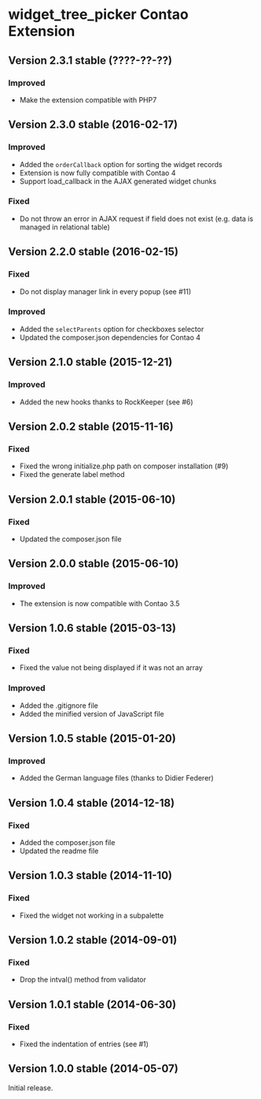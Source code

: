 widget_tree_picker Contao Extension
===================================

Version 2.3.1 stable (????-??-??)
---------------------------------

### Improved
- Make the extension compatible with PHP7


Version 2.3.0 stable (2016-02-17)
---------------------------------

### Improved
- Added the ```orderCallback``` option for sorting the widget records
- Extension is now fully compatible with Contao 4
- Support load_callback in the AJAX generated widget chunks

### Fixed
- Do not throw an error in AJAX request if field does not exist (e.g. data is managed in relational table)


Version 2.2.0 stable (2016-02-15)
---------------------------------

### Fixed
- Do not display manager link in every popup (see #11)

### Improved
- Added the ```selectParents``` option for checkboxes selector
- Updated the composer.json dependencies for Contao 4


Version 2.1.0 stable (2015-12-21)
---------------------------------

### Improved
- Added the new hooks thanks to RockKeeper (see #6)


Version 2.0.2 stable (2015-11-16)
---------------------------------

### Fixed
- Fixed the wrong initialize.php path on composer installation (#9)
- Fixed the generate label method


Version 2.0.1 stable (2015-06-10)
---------------------------------

### Fixed
- Updated the composer.json file


Version 2.0.0 stable (2015-06-10)
---------------------------------

### Improved
- The extension is now compatible with Contao 3.5


Version 1.0.6 stable (2015-03-13)
---------------------------------

### Fixed
- Fixed the value not being displayed if it was not an array

### Improved
- Added the .gitignore file
- Added the minified version of JavaScript file


Version 1.0.5 stable (2015-01-20)
---------------------------------

### Improved
- Added the German language files (thanks to Didier Federer)


Version 1.0.4 stable (2014-12-18)
---------------------------------

### Fixed
- Added the composer.json file
- Updated the readme file


Version 1.0.3 stable (2014-11-10)
---------------------------------

### Fixed
- Fixed the widget not working in a subpalette


Version 1.0.2 stable (2014-09-01)
---------------------------------

### Fixed
- Drop the intval() method from validator


Version 1.0.1 stable (2014-06-30)
---------------------------------

### Fixed
- Fixed the indentation of entries (see #1)


Version 1.0.0 stable (2014-05-07)
---------------------------------

Initial release.